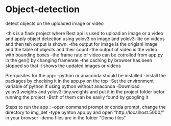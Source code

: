 # Object-detection
detect objects on the uploaded image or video

-this is a flask project where Rest api is used to upload an image or a video and apply object detection using yolov3 on image and yolov3-lite on videos and then teh output is shown.
-the output for image is the origianl image and the table of objects and their count
-the output of video is the video with bounding boxes
-the frame rate of video can be cotrolled from app.py in the gen() by changing framerate
-the caching by browser has been stopped so that it shows the updated images or videos

Prerquisites for the app:
-python or anaconda should be installed
-install the packages by checking it in the app.py on the top
-Set the environment variable of python if using python without anaconda
-Download yolov3.weights and yolov3-tiny.weights and put it in the project folder befor running the project
-Both of them can be easily found by googling it

Steps to run the app :
-open command prompt or conda prompt, change the directory to img_det
-type pyhton app.py and open "http://localhost:5000/" in your browser
-demo files are in the folder "Demo files"
